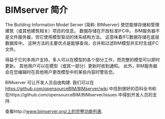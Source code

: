BIMserver 简介
==============

The Building Information Model Server (简称: BIMserver) 使您能够存储和管理建筑（或其他建筑相关）项目的信息。 数据存储在开放标准IFC中。 BIM服务器不是文件服务器，但它使用模型驱动的体系结构方法。 这意味着IFC数据存储在底层数据库中。 这种方法的主要优点是能够查询，合并和过滤BIM模型并实时生成IFC文件。

得益于它的多用户支持，多人可以在模型的各个部分工作，而完整的模型可以即时更新。 其他用户可以在模型（或其一部分）更新时收到通知。 此外，BIM服务器会在您编辑时在其他用户更改模型中的某些内容时警告您。

BIMserver 可让开发人员自由构建. 我们可以在 https://github.com/opensourceBIM/BIMserver/wiki 中找到很好的百科全书和在https://github.com/opensourceBIM/BIMserver/issues 中得到开发人员的支持.

查看http://www.bimserver.org/上的完整功能列表.